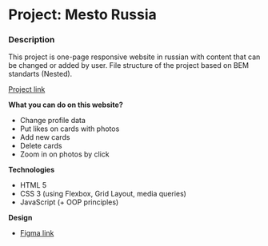 # Project: Mesto Russia

### Description

This project is one-page responsive website in russian with content that can be changed or added by user. File structure of the project based on BEM standarts (Nested).

[Project link](https://voiislav.github.io/mesto)

**What you can do on this website?**

* Change profile data
* Put likes on cards with photos
* Add new cards
* Delete cards
* Zoom in on photos by click

**Technologies**

* HTML 5
* CSS 3 (using Flexbox, Grid Layout, media queries)
* JavaScript (+ OOP principles)

**Design**

* [Figma link](https://www.figma.com/file/2cn9N9jSkmxD84oJik7xL7/JavaScript.-Sprint-4?node-id=0%3A1)
